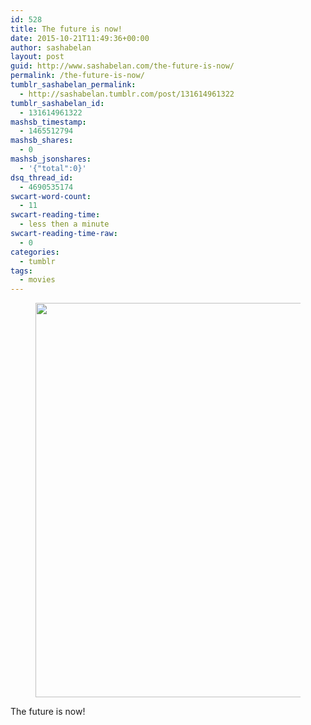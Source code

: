 ```yaml
---
id: 528
title: The future is now!
date: 2015-10-21T11:49:36+00:00
author: sashabelan
layout: post
guid: http://www.sashabelan.com/the-future-is-now/
permalink: /the-future-is-now/
tumblr_sashabelan_permalink:
  - http://sashabelan.tumblr.com/post/131614961322
tumblr_sashabelan_id:
  - 131614961322
mashsb_timestamp:
  - 1465512794
mashsb_shares:
  - 0
mashsb_jsonshares:
  - '{"total":0}'
dsq_thread_id:
  - 4690535174
swcart-word-count:
  - 11
swcart-reading-time:
  - less then a minute
swcart-reading-time-raw:
  - 0
categories:
  - tumblr
tags:
  - movies
---
```

<div id='gallery-710' class='gallery galleryid-528 gallery-columns-1 gallery-size-large'>
  <figure class='gallery-item'> 
  
  <div class='gallery-icon landscape'>
    <img width="1024" height="631" src="http://www.sashabelan.ru/wp-content/uploads/2015/10/tumblr_nwkjip4yUK1qarj97o1_1280-1024x631.jpg" class="attachment-large size-large" alt="" srcset="http://www.sashabelan.ru/wp-content/uploads/2015/10/tumblr_nwkjip4yUK1qarj97o1_1280-1024x631.jpg 1024w, http://www.sashabelan.ru/wp-content/uploads/2015/10/tumblr_nwkjip4yUK1qarj97o1_1280-300x185.jpg 300w, http://www.sashabelan.ru/wp-content/uploads/2015/10/tumblr_nwkjip4yUK1qarj97o1_1280-768x473.jpg 768w, http://www.sashabelan.ru/wp-content/uploads/2015/10/tumblr_nwkjip4yUK1qarj97o1_1280-830x511.jpg 830w, http://www.sashabelan.ru/wp-content/uploads/2015/10/tumblr_nwkjip4yUK1qarj97o1_1280-230x142.jpg 230w, http://www.sashabelan.ru/wp-content/uploads/2015/10/tumblr_nwkjip4yUK1qarj97o1_1280-350x216.jpg 350w, http://www.sashabelan.ru/wp-content/uploads/2015/10/tumblr_nwkjip4yUK1qarj97o1_1280.jpg 1256w" sizes="(max-width: 1024px) 100vw, 1024px" />
  </div></figure>
</div>

The future is now!